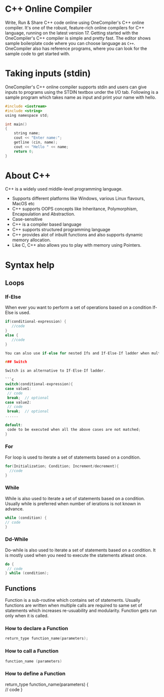 # C++ Online Compiler

Write, Run & Share C++ code online using OneCompiler's C++ online compiler. It's one of the robust, feature-rich online compilers for C++ language, running on the latest version 17. Getting started with the OneCompiler's C++ compiler is simple and pretty fast. The editor shows sample boilerplate code where you can choose language as `C++`. OneCompiler also has reference programs, where you can look for the sample code to get started with.

# Taking inputs (stdin)
OneCompiler's C++ online compiler supports stdin and users can give inputs to programs using the STDIN textbox under the I/O tab. Following is a sample program which takes name as input and print your name with hello.

```c
#include <iostream>
#include <string>
using namespace std;

int main() 
{
    string name;
    cout << "Enter name:";
    getline (cin, name);
    cout << "Hello " << name;
    return 0;
}
```

# About C++
C++ is a widely used middle-level programming language. 

* Supports different platforms like Windows, various Linux flavours, MacOS etc
* C++ supports OOPS concepts like Inheritance, Polymorphism, Encapsulation and Abstraction.
* Case-sensitive
* C++ is a compiler based language
* C++ supports structured programming language 
* C++ provides alot of inbuilt functions and also supports dynamic memory allocation.
* Like C, C++ also allows you to play with memory using Pointers.

# Syntax help

## Loops
### If-Else

When ever you want to perform a set of operations based on a condition If-Else is used.

```c
if(conditional-expression) {
   //code
}
else {
   //code
}

You can also use if-else for nested Ifs and If-Else-If ladder when multiple conditions are to be performed on a single variable.

### Switch

Switch is an alternative to If-Else-If ladder.

```c
switch(conditional-expression){    
case value1:    
 // code    
 break;  // optional  
case value2:    
 // code    
 break;  // optional  
......    
    
default:     
 code to be executed when all the above cases are not matched;    
} 
```

### For

For loop is used to iterate a set of statements based on a condition.

```c
for(Initialization; Condition; Increment/decrement){  
  //code  
} 
```

### While

While is also used to iterate a set of statements based on a condition. Usually while is preferred when number of ierations is not known in advance.

```c
while (condition) {  
// code 
}  
```

### Dd-While
Do-while is also used to iterate a set of statements based on a condition. It is mostly used when you need to execute the statements atleast once.

```c
do {  
 // code 
} while (condition); 
```

## Functions

Function is a sub-routine which contains set of statements. Usually functions are written when multiple calls are required to same set of statements which increases re-usuability and modularity. Function gets run only when it is called.

### How to declare a Function

```c
return_type function_name(parameters);
```

### How to call a Function

```c
function_name (parameters)
```
### How to define a Function

return_type function_name(parameters) {  
 // code
}
